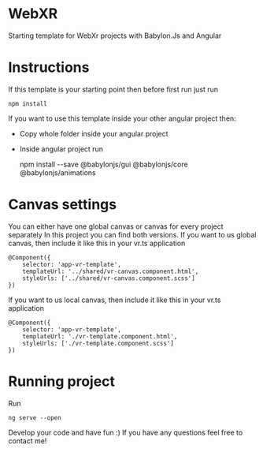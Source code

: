 # WebXR
Starting template for WebXr projects with Babylon.Js and Angular

# Instructions
If this template is your starting point then before first run just run 

    npm install
If you want to use this template inside your other angular project then: 
- Copy whole folder inside your angular project 
- Inside angular project run  
    
    
    npm install --save @babylonjs/gui @babylonjs/core @babylonjs/animations

# Canvas settings
You can either have one global canvas or canvas for every project separately
In this project you can find both versions. 
If you want to us global canvas, then include it like this in your vr.ts application 

    @Component({
        selector: 'app-vr-template',
        templateUrl: '../shared/vr-canvas.component.html',
        styleUrls: ['../shared/vr-canvas.component.scss']
    })
If you want to us local canvas, then include it like this in your vr.ts application 

    @Component({
        selector: 'app-vr-template',
        templateUrl: './vr-template.component.html',
        styleUrls: ['./vr-template.component.scss']
    })

# Running project
Run 
    
    ng serve --open 
Develop your code and have fun :) 
If you have any questions feel free to contact me!